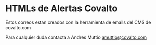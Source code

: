 # HTMLs de Alertas Covalto

Estos correos estan creados con la herramienta de emails del CMS de covalto.com

Para cualquier duda contacta a Andres Muttio amuttio@covalto.com
